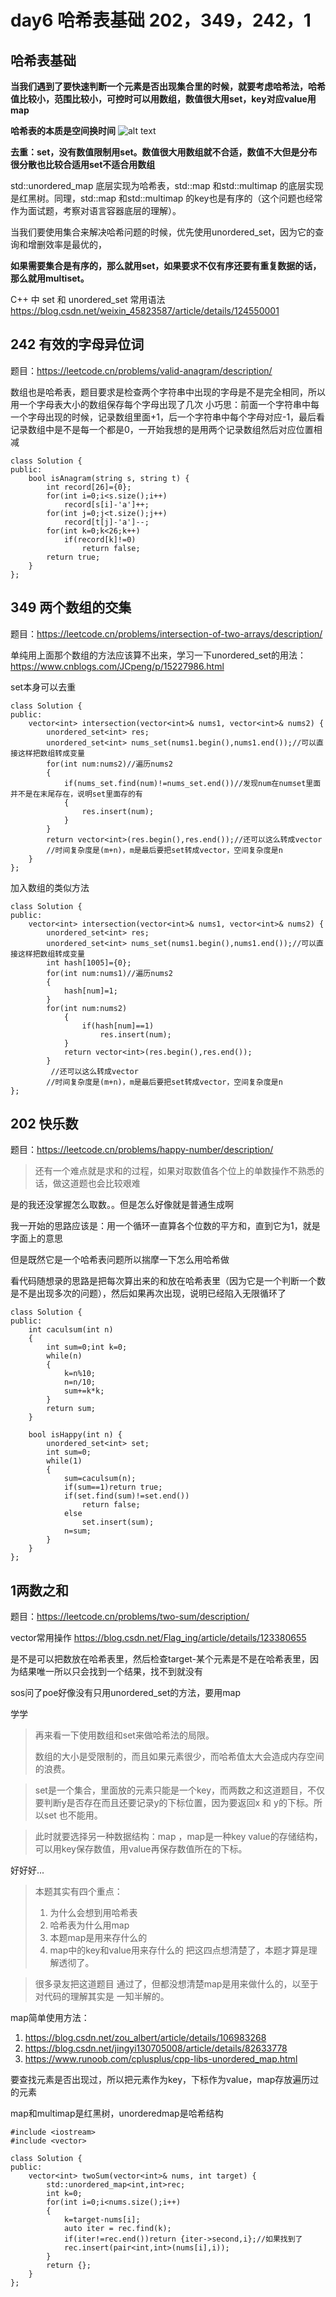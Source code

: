 # day6 哈希表基础 202，349，242，1 
## 哈希表基础
**当我们遇到了要快速判断一个元素是否出现集合里的时候，就要考虑哈希法，哈希值比较小，范围比较小，可控时可以用数组，数值很大用set，key对应value用map**

**哈希表的本质是空间换时间**
![alt text](image-2.png)

**去重：set，没有数值限制用set。数值很大用数组就不合适，数值不大但是分布很分散也比较合适用set不适合用数组**

std::unordered_map 底层实现为哈希表，std::map 和std::multimap 的底层实现是红黑树。同理，std::map 和std::multimap 的key也是有序的（这个问题也经常作为面试题，考察对语言容器底层的理解）。

当我们要使用集合来解决哈希问题的时候，优先使用unordered_set，因为它的查询和增删效率是最优的，

**如果需要集合是有序的，那么就用set，如果要求不仅有序还要有重复数据的话，那么就用multiset。**

C++ 中 set 和 unordered_set 常用语法
https://blog.csdn.net/weixin_45823587/article/details/124550001


## 242 有效的字母异位词
题目：https://leetcode.cn/problems/valid-anagram/description/

数组也是哈希表，题目要求是检查两个字符串中出现的字母是不是完全相同，所以用一个字母表大小的数组保存每个字母出现了几次
小巧思：前面一个字符串中每一个字母出现的时候，记录数组里面+1，后一个字符串中每个字母对应-1，最后看记录数组中是不是每一个都是0，一开始我想的是用两个记录数组然后对应位置相减
```
class Solution {
public:
    bool isAnagram(string s, string t) {
        int record[26]={0};
        for(int i=0;i<s.size();i++)
            record[s[i]-'a']++;
        for(int j=0;j<t.size();j++)
            record[t[j]-'a']--;
        for(int k=0;k<26;k++)
            if(record[k]!=0)
                return false;
        return true;
    }
};
```
## 349 两个数组的交集
题目：https://leetcode.cn/problems/intersection-of-two-arrays/description/

单纯用上面那个数组的方法应该算不出来，学习一下unordered_set的用法：https://www.cnblogs.com/JCpeng/p/15227986.html

set本身可以去重

```
class Solution {
public:
    vector<int> intersection(vector<int>& nums1, vector<int>& nums2) {
        unordered_set<int> res;
        unordered_set<int> nums_set(nums1.begin(),nums1.end());//可以直接这样把数组转成变量
        for(int num:nums2)//遍历nums2
        {
            if(nums_set.find(num)!=nums_set.end())//发现num在numset里面并不是在末尾存在，说明set里面存的有
            {
                res.insert(num);
            }
        }
        return vector<int>(res.begin(),res.end());//还可以这么转成vector
        //时间复杂度是(m+n)，m是最后要把set转成vector，空间复杂度是n
    }
};
```
加入数组的类似方法
```
class Solution {
public:
    vector<int> intersection(vector<int>& nums1, vector<int>& nums2) {
        unordered_set<int> res;
        unordered_set<int> nums_set(nums1.begin(),nums1.end());//可以直接这样把数组转成变量
        int hash[1005]={0};
        for(int num:nums1)//遍历nums2
        {
            hash[num]=1;
        }
        for(int num:nums2)
            {
                if(hash[num]==1)
                    res.insert(num);
            }
            return vector<int>(res.begin(),res.end());
        }
         //还可以这么转成vector
        //时间复杂度是(m+n)，m是最后要把set转成vector，空间复杂度是n
};
```
## 202 快乐数
题目：https://leetcode.cn/problems/happy-number/description/

>还有一个难点就是求和的过程，如果对取数值各个位上的单数操作不熟悉的话，做这道题也会比较艰难
>
是的我还没掌握怎么取数。。但是怎么好像就是普通生成啊

我一开始的思路应该是：用一个循环一直算各个位数的平方和，直到它为1，就是字面上的意思

但是既然它是一个哈希表问题所以揣摩一下怎么用哈希做

看代码随想录的思路是把每次算出来的和放在哈希表里（因为它是一个判断一个数是不是出现多次的问题），然后如果再次出现，说明已经陷入无限循环了
```
class Solution {
public:
    int caculsum(int n)
    {
        int sum=0;int k=0;
        while(n)
        {
            k=n%10;
            n=n/10;
            sum+=k*k;
        }
        return sum;
    }

    bool isHappy(int n) {
        unordered_set<int> set;
        int sum=0;
        while(1)
        {
            sum=caculsum(n);
            if(sum==1)return true;
            if(set.find(sum)!=set.end())
                return false;
            else
                set.insert(sum);
            n=sum;
        }
    }
};
```
## 1两数之和
题目：https://leetcode.cn/problems/two-sum/description/

vector常用操作
https://blog.csdn.net/Flag_ing/article/details/123380655

是不是可以把数放在哈希表里，然后检查target-某个元素是不是在哈希表里，因为结果唯一所以只会找到一个结果，找不到就没有

sos问了poe好像没有只用unordered_set<int>的方法，要用map

学学


>再来看一下使用数组和set来做哈希法的局限。
>
>数组的大小是受限制的，而且如果元素很少，而哈希值太大会造成内存空间的浪费。

>set是一个集合，里面放的元素只能是一个key，而两数之和这道题目，不仅要判断y是否存在而且还要记录y的下标位置，因为要返回x 和 y的下标。所以set 也不能用。

>此时就要选择另一种数据结构：map ，map是一种key value的存储结构，可以用key保存数值，用value再保存数值所在的下标。

好好好...

>本题其实有四个重点：
>1. 为什么会想到用哈希表
>2. 哈希表为什么用map
>3. 本题map是用来存什么的
>4. map中的key和value用来存什么的
>把这四点想清楚了，本题才算是理解透彻了。

>很多录友把这道题目 通过了，但都没想清楚map是用来做什么的，以至于对代码的理解其实是 一知半解的。


map简单使用方法：
1. https://blog.csdn.net/zou_albert/article/details/106983268
2. https://blog.csdn.net/jingyi130705008/article/details/82633778
3. https://www.runoob.com/cplusplus/cpp-libs-unordered_map.html

要查找元素是否出现过，所以把元素作为key，下标作为value，map存放遍历过的元素

map和multimap是红黑树，unorderedmap是哈希结构
```
#include <iostream>
#include <vector>

class Solution {
public:
    vector<int> twoSum(vector<int>& nums, int target) {
        std::unordered_map<int,int>rec;
        int k=0;
        for(int i=0;i<nums.size();i++)
        {
            k=target-nums[i];
            auto iter = rec.find(k);
            if(iter!=rec.end())return {iter->second,i};//如果找到了
            rec.insert(pair<int,int>(nums[i],i));
        }
        return {};
    }
};
```
